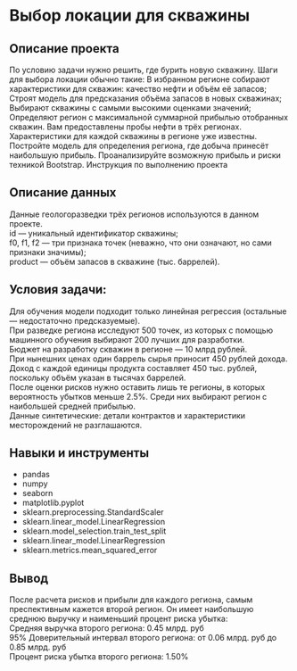 # Выбор локации для скважины


## Описание проекта

По условию задачи нужно решить, где бурить новую скважину. 
Шаги для выбора локации обычно такие:
В избранном регионе собирают характеристики для скважин: качество нефти и объём её запасов;
Строят модель для предсказания объёма запасов в новых скважинах;
Выбирают скважины с самыми высокими оценками значений;
Определяют регион с максимальной суммарной прибылью отобранных скважин.
Вам предоставлены пробы нефти в трёх регионах. Характеристики для каждой скважины в регионе уже известны. Постройте модель для определения региона, где добыча принесёт наибольшую прибыль. Проанализируйте возможную прибыль и риски техникой Bootstrap.
Инструкция по выполнению проекта

## Описание данных

Данные геологоразведки трёх регионов используются в данном проекте. \
id — уникальный идентификатор скважины; \
f0, f1, f2 — три признака точек (неважно, что они означают, но сами признаки значимы); \
product — объём запасов в скважине (тыс. баррелей). 

## Условия задачи:

Для обучения модели подходит только линейная регрессия (остальные — недостаточно предсказуемые). \
При разведке региона исследуют 500 точек, из которых с помощью машинного обучения выбирают 200 лучших для разработки. \
Бюджет на разработку скважин в регионе — 10 млрд рублей. \
При нынешних ценах один баррель сырья приносит 450 рублей дохода. Доход с каждой единицы продукта составляет 450 тыс. рублей, поскольку объём указан в тысячах баррелей. \
После оценки рисков нужно оставить лишь те регионы, в которых вероятность убытков меньше 2.5%. Среди них выбирают регион с наибольшей средней прибылью. \
Данные синтетические: детали контрактов и характеристики месторождений не разглашаются.

## Навыки и инструменты

* pandas
* numpy
* seaborn
* matplotlib.pyplot
* sklearn.preprocessing.StandardScaler
* sklearn.linear_model.LinearRegression
* sklearn.model_selection.train_test_split
* sklearn.linear_model.LinearRegression
* sklearn.metrics.mean_squared_error

## Вывод

После расчета рисков и прибыли для каждого региона, самым преспективным кажется второй регион. Он имеет наибольшую среднюю выручку и наименьший процент риска убытка: \
Средняя выручка второго региона: 0.45 млрд. руб \
95% Доверительный интервал второго региона: от 0.06 млрд. руб до 0.85 млрд. руб \
Процент риска убытка второго региона: 1.50%
